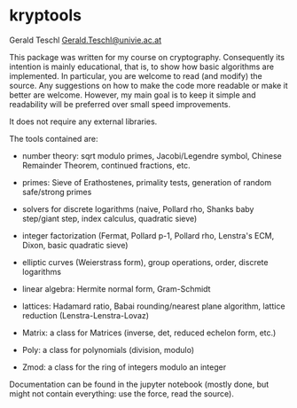 # kryptools
Gerald Teschl <Gerald.Teschl@univie.ac.at>

This package was written for my course on cryptography. Consequently its intention is
mainly educational, that is, to show how basic algorithms are implemented. In particular,
you are welcome to read (and modify) the source. Any suggestions on how to make the
code more readable or make it better are welcome. However, my main goal is to keep
it simple and readability will be preferred over small speed improvements.

It does not require any external libraries.

The tools contained are:

* number theory: sqrt modulo primes, Jacobi/Legendre symbol, Chinese Remainder Theorem, continued fractions, etc.
* primes: Sieve of Erathostenes, primality tests, generation of random safe/strong primes
* solvers for discrete logarithms (naive, Pollard rho, Shanks baby step/giant step, index calculus, quadratic sieve)
* integer factorization (Fermat, Pollard p-1, Pollard rho, Lenstra's ECM, Dixon, basic quadratic sieve)
* elliptic curves (Weierstrass form), group operations, order, discrete logarithms
* linear algebra: Hermite normal form, Gram-Schmidt
* lattices: Hadamard ratio, Babai rounding/nearest plane algorithm, lattice reduction (Lenstra-Lenstra-Lovaz)

* Matrix: a class for Matrices (inverse, det, reduced echelon form, etc.)
* Poly: a class for polynomials (division, modulo)
* Zmod: a class for the ring of integers modulo an integer

Documentation can be found in the jupyter notebook
(mostly done, but might not contain everything: use the force, read the source).